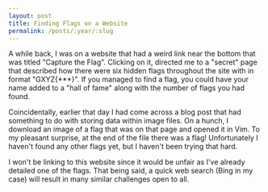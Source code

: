 ```yaml
---
layout: post
title: Finding Flags on a Website
permalink: /posts/:year/:slug
---
```


A while back, I was on a website that had a weird link near the bottom that was titled "Capture the Flag". Clicking on it, directed me to a "secret" page that described how there were six hidden flags throughout the site with in format "GXYZ{***}". If you managed to find a flag, you could have your name added to a "hall of fame" along with the number of flags you had found.

Coincidentally, earlier that day I had come across a blog post that had something to do with storing data within image files. On a hunch, I download an image of a flag that was on that page and opened it in Vim. To my pleasant surprise, at the end of the file there was a flag! Unfortunately I haven't found any other flags yet, but I haven't been trying that hard.

I won't be linking to this website since it would be unfair as I've already detailed one of the flags. That being said, a quick web search (Bing in my case) will result in many similar challenges open to all.
